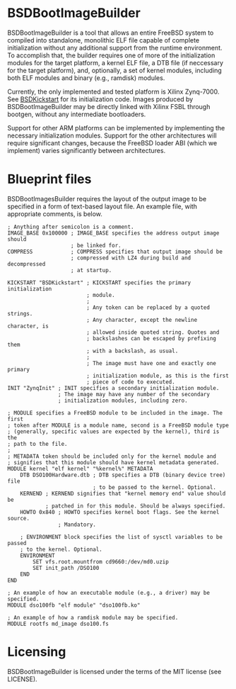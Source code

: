 # BSDBootImageBuilder

BSDBootImageBuilder is a tool that allows an entire FreeBSD system to compiled
into standalone, monolithic ELF file capable of complete initialization without
any additional support from the runtime environment. To accomplish that, the
builder requires one of more of the initialization modules for the target platform,
a kernel ELF file, a DTB file (if neccessary for the target platform), and,
optionally, a set of kernel modules, including both ELF modules and binary
(e.g., ramdisk) modules.

Currently, the only implemented and tested platform is Xilinx Zynq-7000. See
[BSDKickstart](https://github.com/moon-touched/BSDKickstart) for its
initialization code. Images produced by BSDBootImageBuilder may be directly
linked with Xilinx FSBL through bootgen, without any intermediate bootloaders.

Support for other ARM platforms can be implemented by implementing
the necessary initialization modules. Support for the other architectures
will require significant changes, because the FreeBSD loader ABI
(which we implement) varies significantly between architectures.

# Blueprint files

BSDBootImagesBuilder requires the layout of the output image to be specified
in a form of text-based layout file. An example file, with appropriate
comments, is below.

	; Anything after semicolon is a comment.
    IMAGE_BASE 0x100000 ; IMAGE_BASE specifies the address output image should
						; be linked for. 
    COMPRESS            ; COMPRESS specifies that output image should be 
						; compressed with LZ4 during build and decompressed
						; at startup.

    KICKSTART "BSDKickstart" ; KICKSTART specifies the primary initialization
							 ; module.
							 ;
							 ; Any token can be replaced by a quoted strings.
							 ; Any character, except the newline character, is
							 ; allowed inside quoted string. Quotes and
							 ; backslashes can be escaped by prefixing them
							 ; with a backslash, as usual.
							 ;
							 ; The image must have one and exactly one primary
							 ; initialization module, as this is the first
							 ; piece of code to executed.
    INIT "ZynqInit" ; INIT specifies a secondary initialization module.
					; The image may have any number of the secondary
					; initialization modules, including zero.

	; MODULE specifies a FreeBSD module to be included in the image. The first
	; token after MODULE is a module name, second is a FreeBSD module type
	; (generally, specific values are expected by the kernel), third is the
	; path to the file.
	;
	; METADATA token should be included only for the kernel module and
	; signifies that this module should have kernel metadata generated.
    MODULE kernel "elf kernel" "%kernel%" METADATA
    	DTB DSO100Hardware.dtb ; DTB specifies a DTB (binary device tree) file
							   ; to be passed to the kernel. Optional.
    	KERNEND ; KERNEND signifies that "kernel memory end" value should be
		        ; patched in for this module. Should be always specified.
    	HOWTO 0x840 ; HOWTO specifies kernel boot flags. See the kernel source.
					; Mandatory.
		
		; ENVIRONMENT block specifies the list of sysctl variables to be passed
		; to the kernel. Optional.
    	ENVIRONMENT
    		SET vfs.root.mountfrom cd9660:/dev/md0.uzip
    		SET init_path /DSO100
    	END
    END

	; An example of how an executable module (e.g., a driver) may be specified.
    MODULE dso100fb "elf module" "dso100fb.ko"

	; An example of how a ramdisk module may be specified.
    MODULE rootfs md_image dso100.fs

# Licensing

BSDBootImageBuilder is licensed under the terms of the MIT license (see LICENSE).